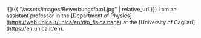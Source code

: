 ![]({{ "/assets/images/Bewerbungsfoto1.jpg" | relative_url }})
I am an assistant professor in the [Department of Physics] (https://web.unica.it/unica/en/dip_fisica.page) at the [University of Cagliari] (https://en.unica.it/en).
